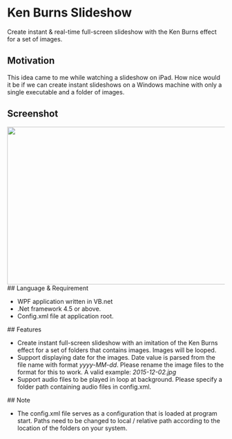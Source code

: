 ﻿# Ken Burns Slideshow
Create instant & real-time full-screen slideshow with the Ken Burns effect for a set of images.
## Motivation
This idea came to me while watching a slideshow on iPad. How nice would it be if we can create instant slideshows on a Windows machine with only a single executable and a folder of images.
## Screenshot
<img class="alignnone size-full wp-image-8" src="http://carlchang.blog.com/files/2015/12/无标题.png" alt="" width="649" height="366" />
## Language &amp; Requirement
<ul>
	<li>WPF application written in VB.net</li>
	<li>.Net framework 4.5 or above.</li>
	<li>Config.xml file at application root.</li>
</ul>
## Features
<ul>
	<li>Create instant full-screen slideshow with an imitation of the Ken Burns effect for a set of folders that contains images. Images will be looped.</li>
	<li>Support displaying date for the images. Date value is parsed from the file name with format <em>yyyy-MM-dd</em>. Please rename the image files to the format for this to work. A valid example: <em>2015-12-02.jpg</em></li>
	<li>Support audio files to be played in loop at background. Please specify a folder path containing audio files in config.xml.</li>
</ul>
## Note
<ul>
	<li>The config.xml file serves as a configuration that is loaded at program start. Paths need to be changed to local / relative path according to the location of the folders on your system.</li>
</ul>
